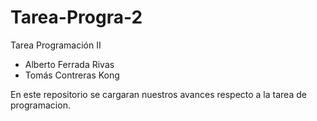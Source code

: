 # Tarea-Progra-2
Tarea Programación II

- Alberto Ferrada Rivas
- Tomás Contreras Kong

En este repositorio se cargaran nuestros avances respecto a la tarea de programacion.
